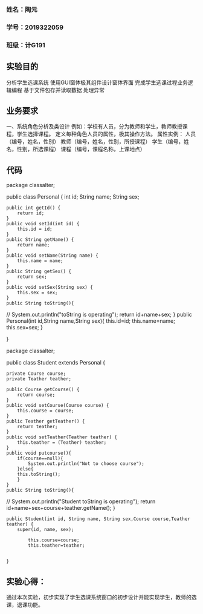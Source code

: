 ### 姓名：陶元
### 学号：2019322059
### 班级：计G191

## 实验目的
分析学生选课系统
使用GUI窗体极其组件设计窗体界面
完成学生选课过程业务逻辑编程
基于文件包存并读取数据
处理异常
## 业务要求
一、系统角色分析及类设计
例如：学校有人员，分为教师和学生，教师教授课程，学生选择课程。
定义每种角色人员的属性，极其操作方法。
属性实例：  人员（编号，姓名，性别）
           教师（编号，姓名，性别，所授课程）
           学生（编号，姓名，性别，所选课程）
           课程（编号，课程名称，上课地点）


## 代码
package classalter;

public class Personal {
	int id;
	String name;
	String sex;
	
	public int getId() {
		return id;
	}
	public void setId(int id) {
		this.id = id;
	}
	public String getName() {
		return name;
	}
	public void setName(String name) {
		this.name = name;
	}
	public String getSex() {
		return sex;
	}
	public void setSex(String sex) {
		this.sex = sex;
	}
	public String toString(){
//		System.out.println("toString is operating");
		return id+name+sex;
	}
	public Personal(int id,String name,String sex){
		this.id=id;
		this.name=name;
		this.sex=sex;
	}

}


package classalter;

public class Student extends Personal {


	private Course course;
	private Teather teather;
	
	public Course getCourse() {
		return course;
	}
	public void setCourse(Course course) {
		this.course = course;
	}
	public Teather getTeather() {
		return teather;
	}
	public void setTeather(Teather teather) {
		this.teather = (Teather) teather;
	}
	public void putcourse(){
		if(course==null){
			System.out.println("Not to choose course");
		}else{
		this.toString();
		}
	}
	public String toString(){
	
//		System.out.println("Student toString is operating");
		return id+name+sex+course+teather.getName();
	}
		
	
	public Student(int id, String name, String sex,Course course,Teather teather) {
		super(id, name, sex);
		
			this.course=course;
			this.teather=teather;
		
	
	}



## 实验心得：
通过本次实验，初步实现了学生选课系统窗口的初步设计并能实现学生，教师的选课，退课功能。
